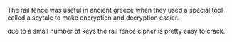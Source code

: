 The rail fence was useful in ancient greece when they used a special tool called a scytale to make encryption and decryption easier.

due to a small number of keys the rail fence cipher is pretty easy to crack.  



